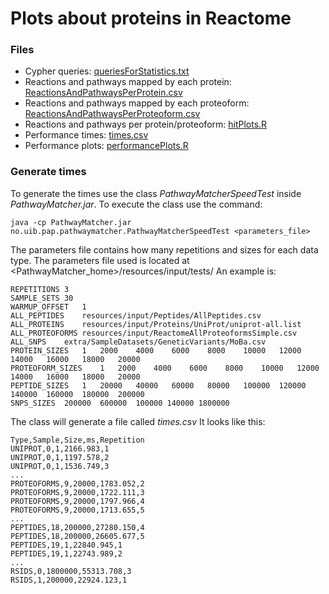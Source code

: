 # Plots about proteins in Reactome

### Files

* Cypher queries: [queriesForStatistics.txt](https://github.com/LuisFranciscoHS/PathwayMatcher/blob/master/docs/queriesForStatistics.txt)
* Reactions and pathways mapped by each protein: [ReactionsAndPathwaysPerProtein.csv](https://github.com/LuisFranciscoHS/PathwayMatcher/blob/master/docs/plots/ReactionsAndPathwaysPerProtein.csv)
* Reactions and pathways mapped by each proteoform: [ReactionsAndPathwaysPerProteoform.csv](https://github.com/LuisFranciscoHS/PathwayMatcher/blob/master/docs/plots/ReactionsAndPathwaysPerProteoform.csv)
* Reactions and pathways per protein/proteoform: [hitPlots.R]()
* Performance times: [times.csv](https://github.com/LuisFranciscoHS/PathwayMatcher/blob/master/docs/plots/times.csv)
* Performance plots: [performancePlots.R](https://github.com/LuisFranciscoHS/PathwayMatcher/blob/master/docs/plots/performancePlots.R)

### Generate times

To generate the times use the class _PathwayMatcherSpeedTest_ inside _PathwayMatcher.jar_. To execute the class use the command:
~~~~
java -cp PathwayMatcher.jar no.uib.pap.pathwaymatcher.PathwayMatcherSpeedTest <parameters_file>
~~~~

The parameters file contains how many repetitions and sizes for each data type. The parameters file used is located at <PathwayMatcher_home>/resources/input/tests/ 
An example is:
~~~~
REPETITIONS	3
SAMPLE_SETS	30
WARMUP_OFFSET	1
ALL_PEPTIDES	resources/input/Peptides/AllPeptides.csv
ALL_PROTEINS	resources/input/Proteins/UniProt/uniprot-all.list
ALL_PROTEOFORMS	resources/input/ReactomeAllProteoformsSimple.csv
ALL_SNPS	extra/SampleDatasets/GeneticVariants/MoBa.csv
PROTEIN_SIZES	1	2000	4000	6000	8000	10000	12000	14000	16000	18000	20000
PROTEOFORM_SIZES	1	2000	4000	6000	8000	10000	12000	14000	16000	18000	20000
PEPTIDE_SIZES	1	20000	40000	60000	80000	100000	120000	140000	160000	180000	200000
SNPS_SIZES	200000	600000	100000 140000 1800000
~~~~

The class will generate a file called _times.csv_ It looks like this:
~~~~
Type,Sample,Size,ms,Repetition
UNIPROT,0,1,2166.983,1
UNIPROT,0,1,1197.578,2
UNIPROT,0,1,1536.749,3
...
PROTEOFORMS,9,20000,1783.052,2
PROTEOFORMS,9,20000,1722.111,3
PROTEOFORMS,9,20000,1797.966,4
PROTEOFORMS,9,20000,1713.655,5
...
PEPTIDES,18,200000,27280.150,4
PEPTIDES,18,200000,26605.677,5
PEPTIDES,19,1,22840.945,1
PEPTIDES,19,1,22743.989,2
...
RSIDS,0,1800000,55313.708,3
RSIDS,1,200000,22924.123,1
~~~~


